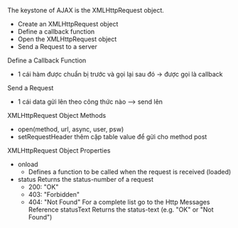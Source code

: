 The keystone of AJAX is the XMLHttpRequest object.

- Create an XMLHttpRequest object
- Define a callback function
- Open the XMLHttpRequest object
- Send a Request to a server

Define a Callback Function
- 1 cái hàm được chuẩn bị trước và gọi lại sau đó -> được gọi là callback

Send a Request
- 1 cái data gửi lên theo công thức nào --> send lên

XMLHttpRequest Object Methods
- open(method, url, async, user, psw)
- setRequestHeader thêm cặp table value để gửi cho method post

XMLHttpRequest Object Properties
- onload	
  - Defines a function to be called when the request is received (loaded)
- status	Returns the status-number of a request
  - 200: "OK"
  - 403: "Forbidden"
  - 404: "Not Found"
For a complete list go to the Http Messages Reference
statusText	Returns the status-text (e.g. "OK" or "Not Found")
